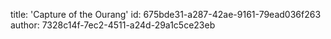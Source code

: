 title: 'Capture of the Ourang'
id: 675bde31-a287-42ae-9161-79ead036f263
author: 7328c14f-7ec2-4511-a24d-29a1c5ce23eb
